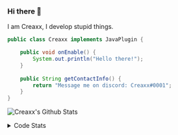 ### Hi there 👋

I am Creaxx, I develop stupid things. 

```java
public class Creaxx implements JavaPlugin {

    public void onEnable() {
        System.out.println("Hello there!");
    }
    
    public String getContactInfo() {
        return "Message me on discord: Creaxx#0001";
    }
}
```

![Creaxx's Github Stats](https://github-readme-stats.vercel.app/api?username=CreaxxOG&show_icons=true&theme=dark&count_private=true)

<details>
  <summary>Code Stats</summary>

<!--START_SECTION:waka-->
![Code Time](http://img.shields.io/badge/Code%20Time-952%20hrs%2024%20mins-blue)

![Lines of code](https://img.shields.io/badge/From%20Hello%20World%20I%27ve%20Written-2%20Thousand%20lines%20of%20code-blue)

**🐱 My GitHub Data** 

> 🏆 753 Contributions in the Year 2022
 > 
> 📦 231.4 kB Used in GitHub's Storage 
 > 
> 🚫 Not Opted to Hire
 > 
> 📜 3 Public Repositories 
 > 
> 🔑 3 Private Repositories  
 > 
**I'm an Early 🐤** 

```text
🌞 Morning    22 commits     █░░░░░░░░░░░░░░░░░░░░░░░░   4.4% 
🌆 Daytime    232 commits    ███████████░░░░░░░░░░░░░░   46.4% 
🌃 Evening    233 commits    ███████████░░░░░░░░░░░░░░   46.6% 
🌙 Night      13 commits     ░░░░░░░░░░░░░░░░░░░░░░░░░   2.6%

```
📅 **I'm Most Productive on Saturday** 

```text
Monday       61 commits     ███░░░░░░░░░░░░░░░░░░░░░░   12.2% 
Tuesday      63 commits     ███░░░░░░░░░░░░░░░░░░░░░░   12.6% 
Wednesday    79 commits     ████░░░░░░░░░░░░░░░░░░░░░   15.8% 
Thursday     53 commits     ██░░░░░░░░░░░░░░░░░░░░░░░   10.6% 
Friday       60 commits     ███░░░░░░░░░░░░░░░░░░░░░░   12.0% 
Saturday     92 commits     ████░░░░░░░░░░░░░░░░░░░░░   18.4% 
Sunday       92 commits     ████░░░░░░░░░░░░░░░░░░░░░   18.4%

```


📊 **This Week I Spent My Time On** 

```text
💬 Programming Languages: 
Java                     12 hrs 32 mins      ███████████████████████░░   92.79% 
XML                      26 mins             ░░░░░░░░░░░░░░░░░░░░░░░░░   3.31% 
YAML                     18 mins             ░░░░░░░░░░░░░░░░░░░░░░░░░   2.27% 
GitIgnore file           10 mins             ░░░░░░░░░░░░░░░░░░░░░░░░░   1.25% 
Kotlin                   2 mins              ░░░░░░░░░░░░░░░░░░░░░░░░░   0.31%

🔥 Editors: 
IntelliJ                 13 hrs 30 mins      █████████████████████████   100.0%

```

**I Mostly Code in Java** 

```text
Java                     8 repos             ████████████████░░░░░░░░░   66.67% 
Kotlin                   3 repos             ██████░░░░░░░░░░░░░░░░░░░   25.0% 
EJS                      1 repo              ██░░░░░░░░░░░░░░░░░░░░░░░   8.33%

```



 Last Updated on 31/10/2022 02:32:50 UTC
<!--END_SECTION:waka-->
</details>

